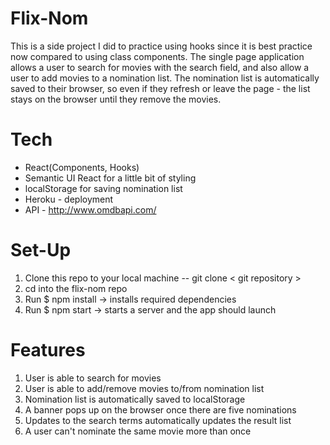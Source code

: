 # Flix-Nom

This is a side project I did to practice using hooks since it is best practice now compared to using class components. 
The single page application allows a user to search for movies with the search field, and also allow a user to add movies to a nomination list.
The nomination list is automatically saved to their browser, so even if they refresh or leave the page - the list stays on the browser until they remove the movies.

# Tech

* React(Components, Hooks)
* Semantic UI React for a little bit of styling
* localStorage for saving nomination list
* Heroku - deployment
* API - http://www.omdbapi.com/

# Set-Up

1. Clone this repo to your local machine -- git clone < git repository >
2. cd into the flix-nom repo
3. Run $ npm install -> installs required dependencies
4. Run $ npm start -> starts a server and the app should launch 

# Features

1. User is able to search for movies
2. User is able to add/remove movies to/from nomination list
3. Nomination list is automatically saved to localStorage
4. A banner pops up on the browser once there are five nominations
5. Updates to the search terms automatically updates the result list
6. A user can't nominate the same movie more than once
